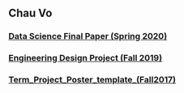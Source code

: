 ## Chau Vo
### [Data Science Final Paper (Spring 2020)](https://github.com/cvo2017/Engineering-Design-Project/files/8517536/Final.Paper.Chau.Vo.pdf)
### [Engineering Design Project (Fall 2019)](https://github.com/cvo2017/Engineering-Design-Project/files/8517606/team-02-ed2-poster.pdf)
### [Term_Project_Poster_template_(Fall2017)](https://github.com/cvo2017/Engineering-Design-Project/files/8517611/Term_Project_Poster_template_fall2017.pdf)








